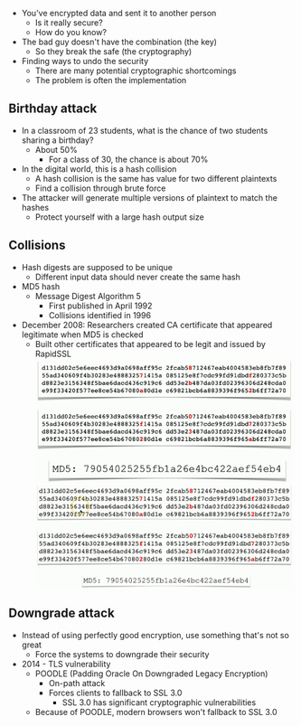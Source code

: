 - You've encrypted data and sent it to another person
	- Is it really secure?
	- How do you know?
- The bad guy doesn't have the combination (the key)
	- So they break the safe (the cryptography)
- Finding ways to undo the security
	- There are many potential cryptographic shortcomings
	- The problem is often the implementation

## Birthday attack
- In a classroom of 23 students, what is the chance of two students sharing a birthday?
	- About 50%
		- For a class of 30, the chance is about 70%
- In the digital world, this is a hash collision
	- A hash collision is the same has value for two different plaintexts
	- Find a collision through brute force
- The attacker will generate multiple versions of plaintext to match the hashes
	- Protect yourself with a large hash output size

## Collisions
- Hash digests are supposed to be unique
	- Different input data should never create the same hash
- MD5 hash
	- Message Digest Algorithm 5
		- First published in April 1992
		- Collisions identified in 1996
- December 2008: Researchers created CA certificate that appeared legitimate when MD5 is checked
	- Built other certificates that appeared to be legit and issued by RapidSSL
![](Images/Pasted%20image%2020231127223108.png)
![](Images/Pasted%20image%2020231127223218.png)
## Downgrade attack
- Instead of using perfectly good encryption, use something that's not so great
	- Force the systems to downgrade their security
- 2014 - TLS vulnerability
	- POODLE (Padding Oracle On Downgraded Legacy Encryption)
		- On-path attack
		- Forces clients to fallback to SSL 3.0
			- SSL 3.0 has significant cryptographic vulnerabilities
	- Because of POODLE, modern browsers won't fallback to SSL 3.0

